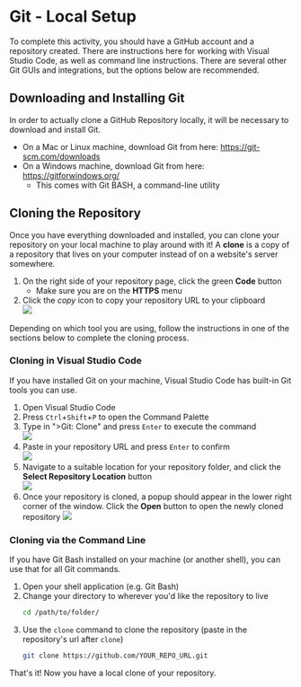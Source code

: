 # Git - Local Setup
To complete this activity, you should have a GitHub account and a repository created. There are instructions here for working with Visual Studio Code, as well as command line instructions. There are several other Git GUIs and integrations, but the options below are recommended.

## Downloading and Installing Git
In order to actually clone a GitHub Repository locally, it will be necessary to download and install Git.

- On a Mac or Linux machine, download Git from here: https://git-scm.com/downloads
- On a Windows machine, download Git from here: https://gitforwindows.org/
    - This comes with Git BASH, a command-line utility

## Cloning the Repository
Once you have everything downloaded and installed, you can clone your repository on your local machine to play around with it!  A **clone** is a copy of a repository that lives on your computer instead of on a website's server somewhere.

1. On the right side of your repository page, click the green **Code** button
    - Make sure you are on the **HTTPS** menu
1. Click the _copy_ icon to copy your repository URL to your clipboard  
    ![](https://i.imgur.com/ggwFhPd.png)

Depending on which tool you are using, follow the instructions in one of the sections below to complete the cloning process.

### Cloning in Visual Studio Code
If you have installed Git on your machine, Visual Studio Code has built-in Git tools you can use.

1. Open Visual Studio Code
1. Press `Ctrl`+`Shift`+`P` to open the Command Palette
1. Type in ">Git: Clone" and press `Enter` to execute the command  
    ![](https://i.imgur.com/WEoYQer.png)
1. Paste in your repository URL and press `Enter` to confirm  
    ![](https://i.imgur.com/djjRyK8.png)
1. Navigate to a suitable location for your repository folder, and click the **Select Repository Location** button  
    ![](https://i.imgur.com/ELgHyHy.png)
1. Once your repository is cloned, a popup should appear in the lower right corner of the window. Click the **Open** button to open the newly cloned repository
    ![](https://i.imgur.com/BrYDU2p.png)

### Cloning via the Command Line
If you have Git Bash installed on your machine (or another shell), you can use that for all Git commands.

1. Open your shell application (e.g. Git Bash)
1. Change your directory to wherever you'd like the repository to live
    ```bash
    cd /path/to/folder/
    ```
1. Use the `clone` command to clone the repository (paste in the repository's url after `clone`)
    ```bash
    git clone https://github.com/YOUR_REPO_URL.git
    ```

That's it! Now you have a local clone of your repository.